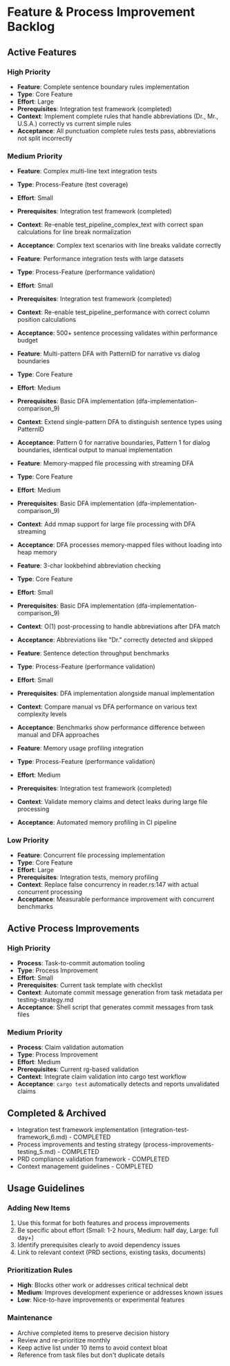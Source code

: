 # Feature & Process Improvement Backlog

## Active Features

### High Priority
- **Feature**: Complete sentence boundary rules implementation
- **Type**: Core Feature
- **Effort**: Large
- **Prerequisites**: Integration test framework (completed)
- **Context**: Implement complete rules that handle abbreviations (Dr., Mr., U.S.A.) correctly vs current simple rules
- **Acceptance**: All punctuation complete rules tests pass, abbreviations not split incorrectly

### Medium Priority
- **Feature**: Complex multi-line text integration tests
- **Type**: Process-Feature (test coverage)
- **Effort**: Small
- **Prerequisites**: Integration test framework (completed)
- **Context**: Re-enable test_pipeline_complex_text with correct span calculations for line break normalization
- **Acceptance**: Complex text scenarios with line breaks validate correctly

- **Feature**: Performance integration tests with large datasets
- **Type**: Process-Feature (performance validation)
- **Effort**: Small
- **Prerequisites**: Integration test framework (completed)
- **Context**: Re-enable test_pipeline_performance with correct column position calculations
- **Acceptance**: 500+ sentence processing validates within performance budget

- **Feature**: Multi-pattern DFA with PatternID for narrative vs dialog boundaries
- **Type**: Core Feature
- **Effort**: Medium
- **Prerequisites**: Basic DFA implementation (dfa-implementation-comparison_9)
- **Context**: Extend single-pattern DFA to distinguish sentence types using PatternID
- **Acceptance**: Pattern 0 for narrative boundaries, Pattern 1 for dialog boundaries, identical output to manual implementation

- **Feature**: Memory-mapped file processing with streaming DFA
- **Type**: Core Feature
- **Effort**: Medium
- **Prerequisites**: Basic DFA implementation (dfa-implementation-comparison_9)
- **Context**: Add mmap support for large file processing with DFA streaming
- **Acceptance**: DFA processes memory-mapped files without loading into heap memory

- **Feature**: 3-char lookbehind abbreviation checking
- **Type**: Core Feature
- **Effort**: Small
- **Prerequisites**: Basic DFA implementation (dfa-implementation-comparison_9)
- **Context**: O(1) post-processing to handle abbreviations after DFA match
- **Acceptance**: Abbreviations like "Dr." correctly detected and skipped

- **Feature**: Sentence detection throughput benchmarks
- **Type**: Process-Feature (performance validation)
- **Effort**: Small
- **Prerequisites**: DFA implementation alongside manual implementation
- **Context**: Compare manual vs DFA performance on various text complexity levels
- **Acceptance**: Benchmarks show performance difference between manual and DFA approaches

- **Feature**: Memory usage profiling integration
- **Type**: Process-Feature (performance validation)  
- **Effort**: Medium
- **Prerequisites**: Integration test framework (completed)
- **Context**: Validate memory claims and detect leaks during large file processing
- **Acceptance**: Automated memory profiling in CI pipeline

### Low Priority
- **Feature**: Concurrent file processing implementation
- **Type**: Core Feature
- **Effort**: Large
- **Prerequisites**: Integration tests, memory profiling
- **Context**: Replace false concurrency in reader.rs:147 with actual concurrent processing
- **Acceptance**: Measurable performance improvement with concurrent benchmarks

## Active Process Improvements

### High Priority
- **Process**: Task-to-commit automation tooling
- **Type**: Process Improvement
- **Effort**: Small
- **Prerequisites**: Current task template with checklist
- **Context**: Automate commit message generation from task metadata per testing-strategy.md
- **Acceptance**: Shell script that generates commit messages from task files

### Medium Priority
- **Process**: Claim validation automation
- **Type**: Process Improvement
- **Effort**: Medium
- **Prerequisites**: Current rg-based validation
- **Context**: Integrate claim validation into cargo test workflow
- **Acceptance**: `cargo test` automatically detects and reports unvalidated claims

## Completed & Archived

- Integration test framework implementation (integration-test-framework_6.md) - COMPLETED
- Process improvements and testing strategy (process-improvements-testing_5.md) - COMPLETED
- PRD compliance validation framework - COMPLETED  
- Context management guidelines - COMPLETED

## Usage Guidelines

### Adding New Items
1. Use this format for both features and process improvements
2. Be specific about effort (Small: 1-2 hours, Medium: half day, Large: full day+)
3. Identify prerequisites clearly to avoid dependency issues
4. Link to relevant context (PRD sections, existing tasks, documents)

### Prioritization Rules
- **High**: Blocks other work or addresses critical technical debt
- **Medium**: Improves development experience or addresses known issues  
- **Low**: Nice-to-have improvements or experimental features

### Maintenance
- Archive completed items to preserve decision history
- Review and re-prioritize monthly
- Keep active list under 10 items to avoid context bloat
- Reference from task files but don't duplicate details